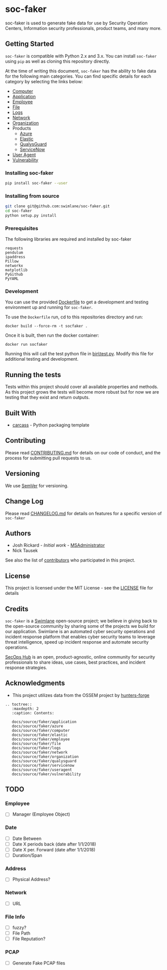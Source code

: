 # soc-faker

soc-faker is used to generate fake data for use by Security Operation Centers, Information security professionals, product teams, and many more.

## Getting Started

`soc-faker` is compatible with Python 2.x and 3.x.  You can install `soc-faker` using `pip` as well as cloning this repository directly.

At the time of writing this document, `soc-faker` has the ability to fake data for the following main categories.  You can find specific details for each category by selecting the links below:

* [Computer](docs/source/faker/computer.md)
* [Application](docs/source/faker/application.md)
* [Employee](docs/source/faker/employee.md)
* [File](docs/source/faker/file.md)
* [Logs](docs/source/faker/logs.md)
* [Network](docs/source/faker/network.md)
* [Organization](docs/source/faker/organization.md)
* Products
    * [Azure](docs/source/faker/azure.md)
    * [Elastic](docs/source/faker/elastic.md)
    * [QualysGuard](docs/source/faker/qualysguard.md)
    * [ServiceNow](docs/source/faker/servicenow.md)
* [User Agent](docs/source/faker/useragent.md)
* [Vulnerability](docs/source/faker/vulnerability)

### Installing soc-faker

```bash
pip install soc-faker --user
```

### Installing from source

```bash
git clone git@github.com:swimlane/soc-faker.git
cd soc-faker
python setup.py install
```

### Prerequisites

The following libraries are required and installed by soc-faker

```
requests
pendulum
ipaddress
Pillow
networkx
matplotlib
PyGithub
PyYAML
```

### Development

You can use the provided [Dockerfile](Dockerfile) to get a development and testing environment up and running for `soc-faker`.

To use the `Dockerfile` run, cd to this repositories directory and run:

```
docker build --force-rm -t socfaker .
```

Once it is built, then run the docker container:

```
docker run socfaker
```

Running this will call the test python file in [bin\test.py](bin\test.py).  Modify this file for additional testing and development.


## Running the tests

Tests within this project should cover all available properties and methods.  As this project grows the tests will become more robust but for now we are testing that they exist and return outputs.

## Built With

* [carcass](https://github.com/MSAdministrator/carcass) - Python packaging template

## Contributing

Please read [CONTRIBUTING.md](CONTRIBUTING.md) for details on our code of conduct, and the process for submitting pull requests to us.

## Versioning

We use [SemVer](http://semver.org/) for versioning. 

## Change Log

Please read [CHANGELOG.md](CHANGELOG.md) for details on features for a specific version of `soc-faker`

## Authors

* Josh Rickard - *Initial work* - [MSAdministrator](https://github.com/msadministrator)
* Nick Tausek

See also the list of [contributors](https://github.com/{github_username}/{package_name}/contributors) who participated in this project.

## License

This project is licensed under the MIT License - see the [LICENSE](LICENSE.md) file for details

## Credits

`soc-faker` is a [Swimlane](https://swimlane.com) open-source project; we believe in giving back to the open-source community by sharing some of the projects we build for our application. Swimlane is an automated cyber security operations and incident response platform that enables cyber security teams to leverage threat intelligence, speed up incident response and automate security operations.

[SecOps Hub](https://secopshub.com) is an open, product-agnostic, online community for security professionals to share ideas, use cases, best practices, and incident response strategies.

## Acknowledgments

* This project utilizes data from the OSSEM project by [hunters-forge](https://github.com/hunters-forge/OSSEM)

```eval_rst
.. toctree::
   :maxdepth: 2
   :caption: Contents:
   
   docs/source/faker/application
   docs/source/faker/azure
   docs/source/faker/computer
   docs/source/faker/elastic
   docs/source/faker/employee
   docs/source/faker/file
   docs/source/faker/logs
   docs/source/faker/network
   docs/source/faker/organization
   docs/source/faker/qualysguard
   docs/source/faker/servicenow
   docs/source/faker/useragent
   docs/source/faker/vulnerability
```


## TODO

### Employee

- [ ] Manager (Employee Object)

### Date
- [ ] Date Between
- [ ] Date X periods back (date after 1/1/2018)
- [ ] Date X per. Forward (date after 1/1/2018)
- [ ] Duration/Span

### Address
- [ ] Physical Address?

### Network
- [ ] URL


### File Info
- [ ] fuzzy?
- [ ] File Path
- [ ] File Reputation?

### PCAP

- [ ] Generate Fake PCAP files